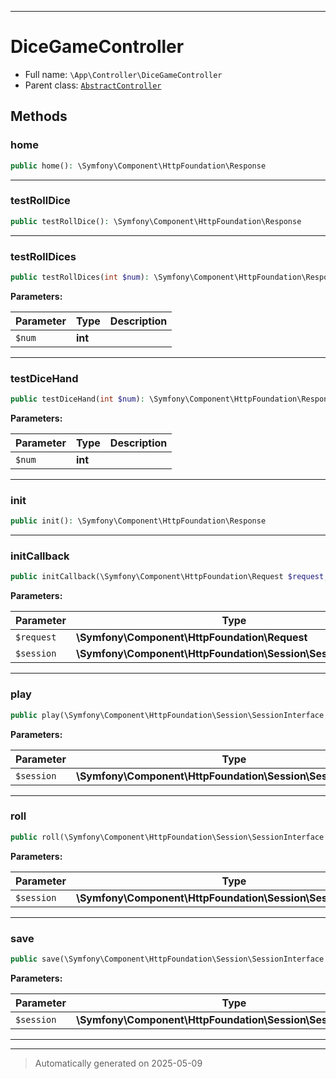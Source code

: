 ***

# DiceGameController





* Full name: `\App\Controller\DiceGameController` 
* Parent class: [`AbstractController`](../../Symfony/Bundle/FrameworkBundle/Controller/AbstractController.md)




## Methods


### home



```php
public home(): \Symfony\Component\HttpFoundation\Response
```












***

### testRollDice



```php
public testRollDice(): \Symfony\Component\HttpFoundation\Response
```












***

### testRollDices



```php
public testRollDices(int $num): \Symfony\Component\HttpFoundation\Response
```








**Parameters:**

| Parameter | Type | Description |
|-----------|------|-------------|
| `$num` | **int** |  |





***

### testDiceHand



```php
public testDiceHand(int $num): \Symfony\Component\HttpFoundation\Response
```








**Parameters:**

| Parameter | Type | Description |
|-----------|------|-------------|
| `$num` | **int** |  |





***

### init



```php
public init(): \Symfony\Component\HttpFoundation\Response
```












***

### initCallback



```php
public initCallback(\Symfony\Component\HttpFoundation\Request $request, \Symfony\Component\HttpFoundation\Session\SessionInterface $session): \Symfony\Component\HttpFoundation\Response
```








**Parameters:**

| Parameter | Type | Description |
|-----------|------|-------------|
| `$request` | **\Symfony\Component\HttpFoundation\Request** |  |
| `$session` | **\Symfony\Component\HttpFoundation\Session\SessionInterface** |  |





***

### play



```php
public play(\Symfony\Component\HttpFoundation\Session\SessionInterface $session): \Symfony\Component\HttpFoundation\Response
```








**Parameters:**

| Parameter | Type | Description |
|-----------|------|-------------|
| `$session` | **\Symfony\Component\HttpFoundation\Session\SessionInterface** |  |





***

### roll



```php
public roll(\Symfony\Component\HttpFoundation\Session\SessionInterface $session): \Symfony\Component\HttpFoundation\Response
```








**Parameters:**

| Parameter | Type | Description |
|-----------|------|-------------|
| `$session` | **\Symfony\Component\HttpFoundation\Session\SessionInterface** |  |





***

### save



```php
public save(\Symfony\Component\HttpFoundation\Session\SessionInterface $session): \Symfony\Component\HttpFoundation\Response
```








**Parameters:**

| Parameter | Type | Description |
|-----------|------|-------------|
| `$session` | **\Symfony\Component\HttpFoundation\Session\SessionInterface** |  |





***


***
> Automatically generated on 2025-05-09
